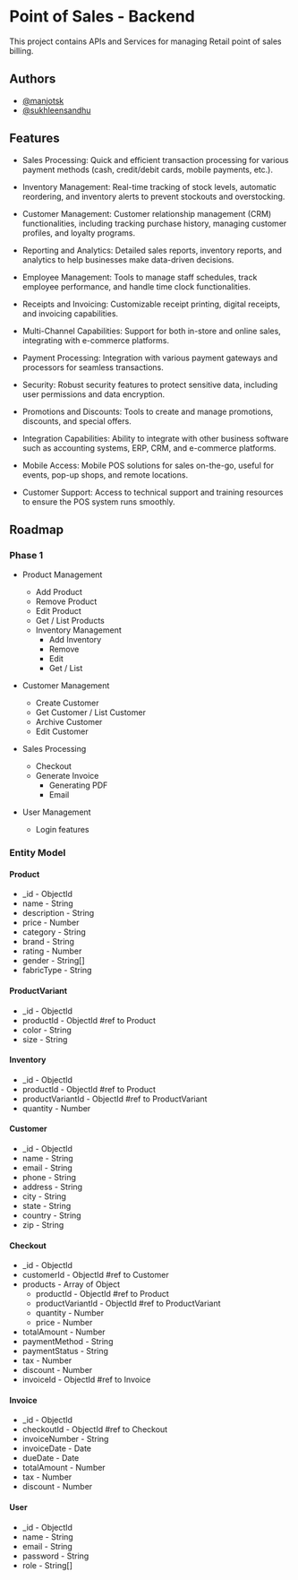 
# Point of Sales - Backend

This project contains APIs and Services for managing Retail point of sales billing.

## Authors

- [@manjotsk](https://www.github.com/manjotsk)
- [@sukhleensandhu](https://www.github.com/sukhleensandhu)




## Features

- Sales Processing: Quick and efficient transaction processing for various payment methods (cash, credit/debit cards, mobile payments, etc.).

- Inventory Management: Real-time tracking of stock levels, automatic reordering, and inventory alerts to prevent stockouts and overstocking.

- Customer Management: Customer relationship management (CRM) functionalities, including tracking purchase history, managing customer profiles, and loyalty programs.

- Reporting and Analytics: Detailed sales reports, inventory reports, and analytics to help businesses make data-driven decisions.

- Employee Management: Tools to manage staff schedules, track employee performance, and handle time clock functionalities.

- Receipts and Invoicing: Customizable receipt printing, digital receipts, and invoicing capabilities.

- Multi-Channel Capabilities: Support for both in-store and online sales, integrating with e-commerce platforms.

- Payment Processing: Integration with various payment gateways and processors for seamless transactions.

- Security: Robust security features to protect sensitive data, including user permissions and data encryption.

- Promotions and Discounts: Tools to create and manage promotions, discounts, and special offers.

- Integration Capabilities: Ability to integrate with other business software such as accounting systems, ERP, CRM, and e-commerce platforms.

- Mobile Access: Mobile POS solutions for sales on-the-go, useful for events, pop-up shops, and remote locations.

- Customer Support: Access to technical support and training resources to ensure the POS system runs smoothly.

## Roadmap

### Phase 1

- Product Management
    - Add Product
    - Remove Product
    - Edit Product
    - Get / List Products
    - Inventory Management
        - Add Inventory
        - Remove
        - Edit
        - Get / List
- Customer Management
    - Create Customer
    - Get Customer / List Customer
    - Archive Customer 
    - Edit Customer

- Sales Processing
    - Checkout
    - Generate Invoice
        - Generating PDF
        - Email
    
- User Management
    - Login features


### Entity Model

#### Product
- _id - ObjectId
- name - String
- description - String
- price - Number
- category - String
- brand - String
- rating - Number
- gender - String[]
- fabricType - String

#### ProductVariant

- _id - ObjectId
- productId - ObjectId #ref to Product
- color - String
- size - String

#### Inventory

- _id - ObjectId
- productId - ObjectId #ref to Product
- productVariantId - ObjectId #ref to ProductVariant
- quantity - Number

#### Customer

- _id - ObjectId
- name - String
- email - String
- phone - String
- address - String
- city - String
- state - String
- country - String
- zip - String

#### Checkout

- _id - ObjectId
- customerId - ObjectId #ref to Customer
- products - Array of Object
    - productId - ObjectId #ref to Product
    - productVariantId - ObjectId #ref to ProductVariant
    - quantity - Number
    - price - Number
- totalAmount - Number
- paymentMethod - String
- paymentStatus - String
- tax - Number
- discount - Number
- invoiceId - ObjectId #ref to Invoice

#### Invoice

- _id - ObjectId
- checkoutId - ObjectId #ref to Checkout
- invoiceNumber - String
- invoiceDate - Date
- dueDate - Date
- totalAmount - Number
- tax - Number
- discount - Number

#### User

- _id - ObjectId
- name - String
- email - String
- password - String
- role - String[]